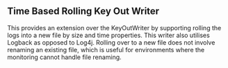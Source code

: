 ## Time Based Rolling Key Out Writer

This provides an extension over the KeyOutWriter by supporting rolling the logs into a new file by size and time properties.  This writer also utilises Logback as opposed to Log4j.  Rolling over to a new file does not involve renaming an existing file, which is useful for environments where the monitoring cannot handle file renaming.
